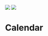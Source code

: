[![](https://travis-ci.org/SouthernBox/NestedCalendar.svg?branch=master)](https://travis-ci.org/SouthernBox/NestedCalendar)
[![](https://api.bintray.com/packages/southernbox/maven/NestedCalendar/images/download.svg) ](https://bintray.com/southernbox/maven/NestedCalendar/_latestVersion)

# Calendar